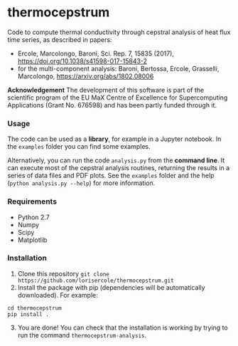 # thermocepstrum
Code to compute thermal conductivity through cepstral analysis of heat flux time series, as described in papers:
 - Ercole, Marcolongo, Baroni, Sci. Rep. 7, 15835 (2017), https://doi.org/10.1038/s41598-017-15843-2
 - for the multi-component analysis:  Baroni, Bertossa, Ercole, Grasselli, Marcolongo, https://arxiv.org/abs/1802.08006

**Acknowledgement**  The development of this software is part of the scientific program of the EU MaX Centre of Excellence for Supercomputing Applications (Grant No. 676598) and has been partly funded through it.

### Usage
The code can be used as a **library**, for example in a Jupyter notebook. 
In the `examples` folder you can find some examples. 

Alternatively, you can run the code `analysis.py` from the **command line**.
It can execute most of the cepstral analysis routines, returning the results in a series of data files and PDF plots.
See the `examples` folder and the help (`python analysis.py --help`) for more information.

### Requirements
 - Python 2.7
 - Numpy
 - Scipy
 - Matplotlib

### Installation
  1. Clone this repository `git clone https://github.com/lorisercole/thermocepstrum.git`
  2. Install the package with pip (dependencies will be automatically downloaded). For example:
```
cd thermocepstrum
pip install .
```
  3. You are done! You can check that the installation is working by trying to run the command `thermocepstrum-analysis`.
